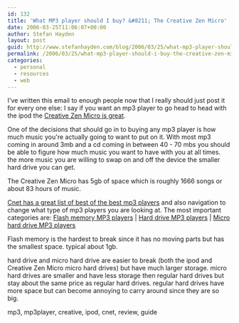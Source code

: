 ```yaml
---
id: 132
title: 'What MP3 player should I buy? &#8211; The Creative Zen Micro'
date: 2006-03-25T11:06:07+00:00
author: Stefan Hayden
layout: post
guid: http://www.stefanhayden.com/blog/2006/03/25/what-mp3-player-should-i-buy-the-creative-zen-micro/
permalink: /2006/03/25/what-mp3-player-should-i-buy-the-creative-zen-micro/
categories:
  - personal
  - resources
  - web
---
```

I've written this email to enough people now that I really should just post it for every one else:
I say if you want an mp3 player to go head to head with the ipod the <a title="http://reviews.cnet.com/Creative_Zen_Micro_5GB_black/4505-6490_7-31151919.html?tag=topprods" href="http://reviews.cnet.com/Creative_Zen_Micro_5GB_black/4505-6490_7-31151919.html?tag=topprods">Creative Zen Micro is great</a>.

One of the decisions that should go in to buying any mp3 player is how much music you're actually going to want to put on it. With most mp3 coming in around 3mb and a cd coming in between 40 - 70 mbs you should be able to figure how much music you want to have with you at all times. the more music you are willing to swap on and off the device the smaller hard drive you can get.

The Creative Zen Micro has 5gb of space which is roughly 1666 songs or about 83 hours of music.

<a title="http://reviews.cnet.com/4521-6532_7-5021434-3.html?tag=subnav " href="http://reviews.cnet.com/4521-6532_7-5021434-3.html?tag=subnav"> Cnet has a great list of best of the best mp3 players</a> and also navigation to change what type of mp3 players you are looking at. The most important categories are:
<a title="http://reviews.cnet.com/4521-6532_7-5021434-2.html?tag=subnav" href="http://reviews.cnet.com/4521-6532_7-5021434-2.html?tag=subnav"> Flash memory MP3 players</a>  |  <a title="http://reviews.cnet.com/4521-6532_7-5021434-3.html?tag=subnav" href="http://reviews.cnet.com/4521-6532_7-5021434-3.html?tag=subnav">Hard drive MP3 players</a> |  <a title="http://reviews.cnet.com/4521-6532_7-5021434-4.html?tag=subnav" href="http://reviews.cnet.com/4521-6532_7-5021434-4.html?tag=subnav">Micro hard drive MP3 players</a>

Flash memory is the hardest to break since it has no moving parts but has the smallest space. typical about 1gb.

hard drive and micro hard drive are easier to break (both the ipod and Creative Zen Micro micro hard drives) but have much larger storage. micro hard drives are smaller and have less storage then regular hard drives but stay about the same price as regular hard drives. regular hard drives have more space but can become annoying to carry around since they are so big.

<tags>mp3, mp3player, creative, ipod, cnet, review, guide</tags>